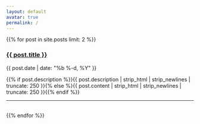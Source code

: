 ```yaml
---
layout: default
avatar: true
permalink: /
---
```

{{% for post in site.posts limit: 2 %}}
<h3><a class="post-link" href="{{ post.url | prepend: site.baseurl }}">{{ post.title }}</a></h3>
<span class="post-meta">{{ post.date | date: "%b %-d, %Y" }}</span>
<p class="description">{{% if post.description %}}{{ post.description | strip_html | strip_newlines | truncate: 250 }}{% else %}{{ post.content | strip_html | strip_newlines | truncate: 250 }}{{% endif %}}</p>

---

<br/>
{{% endfor %}}
